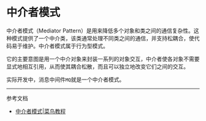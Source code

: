 # 中介者模式

中介者模式（Mediator Pattern）是用来降低多个对象和类之间的通信复杂性。这种模式提供了一个中介类，该类通常处理不同类之间的通信，并支持松耦合，使代码易于维护。中介者模式属于行为型模式。

它的主要意图是用一个中介对象来封装一系列的对象交互，中介者使各对象不需要显式地相互引用，从而使其耦合松散，而且可以独立地改变它们之间的交互。

实际开发中，消息中间件`MQ`就是一个中介者模式。

--- 
参考文档
- [中介者模式|菜鸟教程](https://www.runoob.com/design-pattern/mediator-pattern.html)